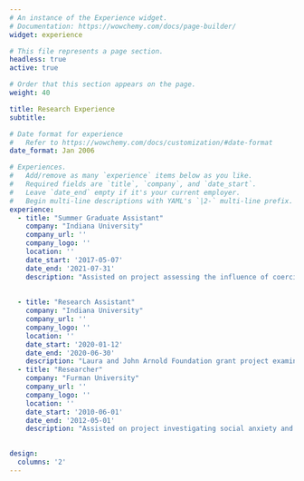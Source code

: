 ```yaml
---
# An instance of the Experience widget.
# Documentation: https://wowchemy.com/docs/page-builder/
widget: experience

# This file represents a page section.
headless: true
active: true

# Order that this section appears on the page.
weight: 40

title: Research Experience
subtitle:

# Date format for experience
#   Refer to https://wowchemy.com/docs/customization/#date-format
date_format: Jan 2006

# Experiences.
#   Add/remove as many `experience` items below as you like.
#   Required fields are `title`, `company`, and `date_start`.
#   Leave `date_end` empty if it's your current employer.
#   Begin multi-line descriptions with YAML's `|2-` multi-line prefix.
experience:
  - title: "Summer Graduate Assistant"
    company: "Indiana University"
    company_url: ''
    company_logo: ''
    location: ''
    date_start: '2017-05-07'
    date_end: '2021-07-31'
    description: "Assisted on project assessing the influence of coercive control on criminal behavior"
 
    
  - title: "Research Assistant"
    company: "Indiana University"
    company_url: ''
    company_logo: ''
    location: ''
    date_start: '2020-01-12'
    date_end: '2020-06-30'
    description: "Laura and John Arnold Foundation grant project examining fines and fees for those on probation and parole"
  - title: "Researcher"
    company: "Furman University"
    company_url: ''
    company_logo: ''
    location: ''
    date_start: '2010-06-01'
    date_end: '2012-05-01'
    description: "Assisted on project investigating social anxiety and behavior"
    

design:
  columns: '2'
---
```

